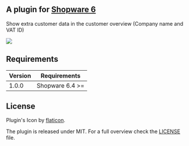 ## A plugin for [Shopware 6](https://github.com/shopware/platform)

Show extra customer data in the customer overview (Company name and VAT ID)

![](https://i.imgur.com/iOhxC5L.png)

## Requirements

| Version 	| Requirements               	|
|---------	|----------------------------	|
| 1.0.0    	| Shopware 6.4 >=	            |

## License

Plugin's Icon by [flaticon](https://www.flaticon.com).

The plugin is released under MIT. For a full overview check the [LICENSE](./LICENSE) file.
